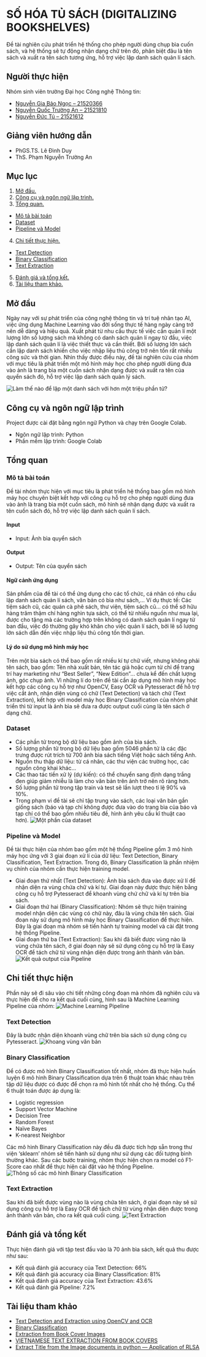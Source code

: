 
# SỐ HÓA TỦ SÁCH (DIGITALIZING BOOKSHELVES)

Đề tài nghiên cứu phát triển hệ thống cho phép người dùng chụp bìa cuốn sách, và hệ thống sẽ tự động nhận dạng chữ trên đó, phân biệt đâu là tên sách và xuất ra tên sách tương ứng, hỗ trợ việc lập danh sách quản lí sách.


## Người thực hiện
Nhóm sinh viên trường Đại học Công nghệ Thông tin:
- [Nguyễn Gia Bảo Ngọc – 21520366](https://github.com/ngbn111723)
- [Nguyễn Quốc Trường An – 21521810](https://github.com/nqtan1810)
- [Nguyễn Đức Tú – 21521612](https://github.com/Tund272)



## Giảng viên hướng dẫn
- PhGS.TS. Lê Đình Duy
- ThS. Phạm Nguyễn Trường An
## Mục lục
1. [ Mở đầu. ](#mở-đầu)
2. [ Công cụ và ngôn ngữ lập trình. ](#công-cụ-và-ngôn-ngữ-lập-trình)
3. [ Tổng quan. ](#tổng-quan)
- [ Mô tả bài toán ](#mô-tả-bài-toán)
- [ Dataset ](#dataset)
- [ Pipeline và Model ](#pipeline-và-model)
4. [ Chi tiết thực hiện. ](#chi-tiết-thực-hiện)
- [ Text Detection ](#text-detection)
- [ Binary Classification ](#binary-classification)
- [ Text Extraction ](#text-extraction)
5. [ Đánh giá và tổng kết. ](#đánh-giá-và-tổng-kết)
6. [ Tài liệu tham khảo. ](#tài-liệu-tham-khảo)


## Mở đầu
Ngày nay với sự phát triển của công nghệ thông tin và trí tuệ nhân tạo AI, việc ứng dụng Machine Learning vào đời sống thực tế hàng ngày càng trở nên dễ dàng và hiệu quả. Xuất phát từ nhu cầu thực tế việc cần quản lí một lượng lớn số lượng sách mà không có danh sách quản lí ngay từ đầu, việc lập danh sách quản lí là việc thiết thực và cần thiết. Bởi số lượng lớn sách cần lập danh sách khiến cho việc nhập liệu thủ công trở nên tốn rất nhiều công sức và thời gian. Nhìn thấy được điều này, đề tài nghiên cứu của nhóm với mục tiêu là phát triển một mô hình máy học cho phép người dùng đưa vào ảnh là trang bìa một cuốn sách nhận dạng được và xuất ra tên của quyển sách đó, hỗ trợ việc lập danh sách quản lý sách.

![Làm thế nào để lập một danh sách với hơn một triệu phần tử?](https://drive.google.com/uc?export=view&id=1pTW5GRaXK7S0HYJMJEtmDAJ4FQ52F7rS)



## Công cụ và ngôn ngữ lập trình

Project được cài đặt bằng ngôn ngữ Python và chạy trên Google Colab.
- Ngôn ngữ lập trình: Python
- Phần mềm lập trình: Google Colab


## Tổng quan
### Mô tả bài toán
Đề tài nhóm thực hiện với mục tiêu là phát triển hệ thống bao gồm mô hình máy học chuyên biệt kết hợp với công cụ hỗ trợ cho phép người dùng đưa vào ảnh là trang bìa một cuốn sách, mô hình sẽ nhận dạng được và xuất ra tên cuốn sách đó, hỗ trợ việc lập danh sách quản lí sách.

#### Input
- Input: Ảnh bìa quyển sách

#### Output
- Output: Tên của quyển sách

#### Ngữ cảnh ứng dụng
Sản phẩm của đề tài có thể ứng dụng cho các tổ chức, cá nhân có nhu cầu lập danh sách quản lí sách, văn bản có bìa như sách,… Ví dụ thực tế: Các tiệm sách cũ, các quán cà phê sách, thư viện, tiệm sách cũ… có thể sở hữu hàng trăm thậm chí hàng nghìn tựa sách, có thể từ nhiều nguồn như mua lại, được cho tặng mà các trường hợp trên không có danh sách quản lí ngay từ ban đầu, việc đó thường gây khó khăn cho việc quản lí sách, bởi lẽ số lượng lớn sách dẫn đến việc nhập liệu thủ công tốn thời gian.

#### Lý do sử dụng mô hình máy học
Trên một bìa sách có thể bao gồm rất nhiều kí tự chữ viết, nhưng không phải tên sách, bao gồm: Tên nhà xuất bản, tên tác giả hoặc cụm từ chỉ để trang trí hay marketing như “Best Seller”, “New Edition”… chưa kể đến chất lượng ảnh, góc chụp ảnh. Vì những lí do trên đề tài cần áp dụng mô hình máy học kết hợp các công cụ hỗ trợ như OpenCV, Easy OCR và Pytesseract để hỗ trợ việc cắt ảnh, nhận diện vùng có chữ (Text Detection) và tách chữ (Text Extraction), kết hợp với model máy học Binary Classification của nhóm phát triển thì từ input là ảnh bìa sẽ đưa ra được output cuối cùng là tên sách ở dạng chữ.
### Dataset
- Các phần tử trong bộ dữ liệu bao gồm ảnh của bìa sách. 
- Số lượng phần tử trong bộ dữ liệu bao gồm 5046 phần tử là các đặc trưng được rút trích từ 700 ảnh bìa sách tiếng Việt hoặc sách tiếng Anh.
- Nguồn thu thập dữ liệu: từ cá nhân, các thư viện các trường học, các nguồn công khai khác... 
- Các thao tác tiền xử lý (dự kiến): có thể chuyển sang định dạng trắng đen giúp giảm nhiễu là làm cho văn bản trên ảnh trở nên rõ ràng hơn.
- Số lượng phần tử trong tập train và test sẽ lần lượt theo tỉ lệ 90% và 10%.
- Trong phạm vi đề tài sẽ chỉ tập trung vào sách, các loại văn bản gần giống sách (báo và tạp chí không được đưa vào do trang bìa của báo và tạp chí có thể bao gồm nhiều tiêu đề, hình ảnh yêu cầu kĩ thuật cao hơn).
![Một phần của dataset](https://drive.google.com/uc?export=view&id=1K8kFzMt7Rq_WLAiOv93EkhTNxAUdgXPI)
### Pipeline và Model
Đề tài thực hiện của nhóm bao gồm một hệ thống Pipeline gồm 3 mô hình máy học ứng với 3 giai đoạn xử lí của dữ liệu: Text Detection, Binary Classification, Text Extraction. Trong đó, Binary Classification là phần nhiệm vụ chính của nhóm cần thực hiện training model.
- Giai đoạn thứ nhất (Text Detection): Ảnh bìa sách đưa vào được xử lí để nhận diện ra vùng chứa chữ và kí tự. Giai đoạn này được thực hiện bằng công cụ hỗ trợ Pytesseract để khoanh vùng chứ chữ và kí tự trên bìa sách.
- Giai đoạn thứ hai (Binary Classification): Nhóm sẽ thực hiện training model nhận diện các vùng có chữ này, đâu là vùng chứa tên sách. Giai đoạn này sử dụng mô hình máy học Binary Classification để thực hiện. Đây là giai đoạn mà nhóm sẽ tiến hành tự training model và cài đặt trong hệ thống Pipeline.
- Giai đoạn thứ ba (Text Extraction): Sau khi đã biết được vùng nào là vùng chứa tên sách, ở giai đoạn này sẽ sử dụng công cụ hỗ trợ là Easy OCR để tách chữ từ vùng nhận diện được trong ảnh thành văn bản.
![Kết quả output của Pipeline](https://drive.google.com/uc?export=view&id=1g-AZ2dUmEhxeAcvGsMh5t4x3-3qN_LGo)


## Chi tiết thực hiện
Phần này sẽ đi sâu vào chi tiết những công đoạn mà nhóm đã nghiên cứu và thực hiện để cho ra kết quả cuối cùng, hình sau là Machine Learning Pipeline của nhóm:
![Machine Learning Pipeline](https://drive.google.com/uc?export=view&id=1f5EIJJpOaYcxq5MPhT5jsKaDmUSx_fIH)
### Text Detection
Đây là bước nhận diện khoanh vùng chữ trên bìa sách sử dụng công cụ Pytesseract.
![Khoang vùng văn bản](https://drive.google.com/uc?export=view&id=1GzStPu-1IpdEENrA4RzSkqtvSfVNcBVv)
### Binary Classification
Để có được mô hình Binary Classification tốt nhất, nhóm đã thực hiện huấn luyện 6 mô hình Binary Classification dựa trên 6 thuật toán khác nhau trên tập dữ liệu được có được để chọn ra mô hình tốt nhất cho hệ thống. Cụ thể 6 thuật toán được áp dụng là:
- Logistic regression 
- Support Vector Machine 
- Decision Tree
- Random Forest 
- Naïve Bayes
- K-nearest Neighbor 
 
Các mô hình Binary Classification này đều đã được tích hợp sẵn trong thư viện ‘sklearn’ nhóm sẽ tiến hành sử dụng như sử dụng các đối tượng bình thường khác. Sau các bước training, nhóm thực hiện chọn ra model có F1-Score cao nhất để thực hiện cài đặt vào hệ thống Pipeline.  
![Thông số các mô hình Binary Classification](https://drive.google.com/uc?export=view&id=1j8IHCbA3nrW4Ql9k36Be4n-uY8zPzw5E)

### Text Extraction
Sau khi đã biết được vùng nào là vùng chứa tên sách, ở giai đoạn này sẽ sử dụng công cụ hỗ trợ là Easy OCR để tách chữ từ vùng nhận diện được trong ảnh thành văn bản, cho ra kết quả cuối cùng.
![Text Extraction](https://drive.google.com/uc?export=view&id=1AK956UcxIrKf6zAlutw4_Lcm2v-5Rs2c)

## Đánh giá và tổng kết
Thực hiện đánh giá với tập test đầu vào là 70 ảnh bìa sách, kết quả thu được như sau:
- Kết quả đánh giá accuracy của Text Detection: 66%
- Kết quả đánh giá accuracy của Binary Classification: 81%
- Kết quả đánh giá accuracy của Text Extraction: 43.6%
- Kết quả đánh giá Pipeline: 7.2%
## Tài liệu tham khảo
- [Text Detection and Extraction using OpenCV and OCR](https://www.geeksforgeeks.org/text-detection-and-extraction-using-opencv-and-ocr/amp/?fbclid=IwAR158PXv1lY__2vw2dfHXbhorWqO-WnoYhJzgbU1vOckgnh-Hjjn5-jrz1Y)
- [Binary Classification](https://www.learndatasci.com/glossary/binary-classification/?fbclid=IwAR3QBvsHXBle5sFrntfTgwZWrWAIWAWtOYSfJxBjZ42DCkPuQ_RSO5zADoY)
- [Extraction from Book Cover Images](https://www.researchgate.net/publication/271130671_Title_Extraction_from_Book_Cover_Images_Using_Histogram_of_Oriented_Gradients_and_Color_Information?fbclid=IwAR1QwvQfhpLMCkLiPm6KAkUS-syQb0MDBDG9QuDznKQTP4EowBXQmWz5f-4)
- [VIETNAMESE TEXT EXTRACTION FROM BOOK COVERS](https://www.researchgate.net/publication/339359700_VIETNAMESE_TEXT_EXTRACTION_FROM_BOOK_COVERS?fbclid=IwAR0DPQxXAb1Fwq6w89Geon_mM7ILWA1ny90abGoQiRmU6iW4P9hRtrYQKBk)
- [Extract Title from the Image documents in python — Application of RLSA](https://vasista.medium.com/extract-title-from-the-image-documents-in-python-application-of-rlsa-58f91237901f)

